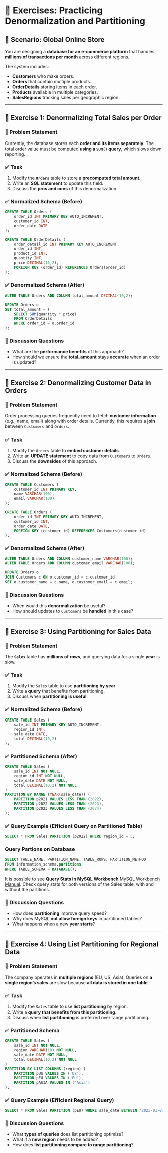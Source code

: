 # **📌 Exercises: Practicing Denormalization and Partitioning**

## **📌 Scenario: Global Online Store**

You are designing a **database for an e-commerce platform** that handles **millions of transactions per month** across different regions.

The system includes:
- **Customers** who make orders.
- **Orders** that contain multiple products.
- **OrderDetails** storing items in each order.
- **Products** available in multiple categories.
- **SalesRegions** tracking sales per geographic region.

---

## **📝 Exercise 1: Denormalizing Total Sales per Order**

### **🎯 Problem Statement**
Currently, the database stores each **order and its items separately**. The total order value must be computed **using a `SUM()` query**, which slows down reporting.

### **✅ Task**
1. Modify the **`Orders`** table to store a **precomputed total amount**.
2. Write an **SQL statement** to update this field.
3. Discuss the **pros and cons** of this denormalization.

### **✅ Normalized Schema (Before)**
```sql
CREATE TABLE Orders (
    order_id INT PRIMARY KEY AUTO_INCREMENT,
    customer_id INT,
    order_date DATE
);

CREATE TABLE OrderDetails (
    order_detail_id INT PRIMARY KEY AUTO_INCREMENT,
    order_id INT,
    product_id INT,
    quantity INT,
    price DECIMAL(10,2),
    FOREIGN KEY (order_id) REFERENCES Orders(order_id)
);
```

### **✅ Denormalized Schema (After)**
```sql
ALTER TABLE Orders ADD COLUMN total_amount DECIMAL(10,2);

UPDATE Orders o
SET total_amount = (
    SELECT SUM(quantity * price)
    FROM OrderDetails
    WHERE order_id = o.order_id
);
```

### **📌 Discussion Questions**
- What are the **performance benefits** of this approach?
- How should we ensure the **total_amount** stays **accurate** when an order is updated?

---

## **📝 Exercise 2: Denormalizing Customer Data in Orders**

### **🎯 Problem Statement**
Order processing queries frequently need to fetch **customer information** (e.g., name, email) along with order details. Currently, this requires a **join** between `Customers` and `Orders`.

### **✅ Task**
1. Modify the `Orders` table to **embed customer details**.
2. Write an **UPDATE statement** to copy data from `Customers` to `Orders`.
3. Discuss the **downsides** of this approach.

### **✅ Normalized Schema (Before)**
```sql
CREATE TABLE Customers (
    customer_id INT PRIMARY KEY,
    name VARCHAR(100),
    email VARCHAR(100)
);

CREATE TABLE Orders (
    order_id INT PRIMARY KEY AUTO_INCREMENT,
    customer_id INT,
    order_date DATE,
    FOREIGN KEY (customer_id) REFERENCES Customers(customer_id)
);
```

### **✅ Denormalized Schema (After)**
```sql
ALTER TABLE Orders ADD COLUMN customer_name VARCHAR(100);
ALTER TABLE Orders ADD COLUMN customer_email VARCHAR(100);

UPDATE Orders o
JOIN Customers c ON o.customer_id = c.customer_id
SET o.customer_name = c.name, o.customer_email = c.email;
```

### **📌 Discussion Questions**
- When would this **denormalization** be useful?
- How should updates to `Customers` be **handled** in this case?

---

## **📝 Exercise 3: Using Partitioning for Sales Data**

### **🎯 Problem Statement**
The **`Sales`** table has **millions of rows**, and querying data for a single **year** is slow.

### **✅ Task**
1. Modify the `Sales` table to use **partitioning by year**.
2. Write a **query** that benefits from partitioning.
3. Discuss when **partitioning is useful**.

### **✅ Normalized Schema (Before)**
```sql
CREATE TABLE Sales (
    sale_id INT PRIMARY KEY AUTO_INCREMENT,
    region_id INT,
    sale_date DATE,
    total DECIMAL(10,2)
);
```

### **✅ Partitioned Schema (After)**
```sql
CREATE TABLE Sales (
    sale_id INT NOT NULL,
    region_id INT NOT NULL,
    sale_date DATE NOT NULL,
    total DECIMAL(10,2) NOT NULL
)
PARTITION BY RANGE (YEAR(sale_date)) (
    PARTITION p2021 VALUES LESS THAN (2022),
    PARTITION p2022 VALUES LESS THAN (2023),
    PARTITION p2023 VALUES LESS THAN (2024)
);
```

### **✅ Query Example (Efficient Query on Partitioned Table)**
```sql
SELECT * FROM Sales PARTITION (p2022) WHERE region_id = 5;
```

### **Query Partions on Database**
```sql
SELECT TABLE_NAME, PARTITION_NAME, TABLE_ROWS, PARTITION_METHOD
FROM information_schema.partitions
WHERE TABLE_SCHEMA = DATABASE();
```

It is possible to see **Query Stats in MySQL Workbench**:[MySQL Workbench Manual](https://dev.mysql.com/doc/workbench/en/wb-performance-query-statistics.html). Check query stats for both versions of the Sales table, with and without the partitions.

### **📌 Discussion Questions**
- How does **partitioning** improve query speed?
- Why does MySQL **not allow foreign keys** in partitioned tables?
- What happens when a new **year starts**?

---

## **📝 Exercise 4: Using List Partitioning for Regional Data**

### **🎯 Problem Statement**
The company operates in **multiple regions** (EU, US, Asia). Queries on **a single region’s sales** are slow because **all data is stored in one table**.

### **✅ Task**
1. Modify the `Sales` table to use **list partitioning** by region.
2. Write a **query that benefits from this partitioning**.
3. Discuss when **list partitioning** is preferred over range partitioning.

### **✅ Partitioned Schema**
```sql
CREATE TABLE Sales (
    sale_id INT NOT NULL,
    region VARCHAR(10) NOT NULL,
    sale_date DATE NOT NULL,
    total DECIMAL(10,2) NOT NULL
)
PARTITION BY LIST COLUMNS (region) (
    PARTITION pUS VALUES IN ('US'),
    PARTITION pEU VALUES IN ('EU'),
    PARTITION pASIA VALUES IN ('Asia')
);
```

### **✅ Query Example (Efficient Regional Query)**
```sql
SELECT * FROM Sales PARTITION (pEU) WHERE sale_date BETWEEN '2023-01-01' AND '2023-12-31';
```

### **📌 Discussion Questions**
- What **types of queries** does list partitioning optimize?
- What if a **new region** needs to be added?
- How does **list partitioning compare to range partitioning**?
